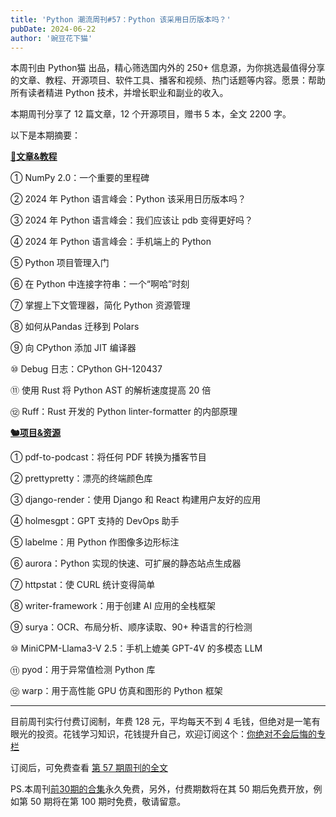 ```yaml
---
title: 'Python 潮流周刊#57：Python 该采用日历版本吗？'
pubDate: 2024-06-22
author: '豌豆花下猫'
---
```


本周刊由 Python猫 出品，精心筛选国内外的 250+ 信息源，为你挑选最值得分享的文章、教程、开源项目、软件工具、播客和视频、热门话题等内容。愿景：帮助所有读者精进 Python 技术，并增长职业和副业的收入。

本期周刊分享了 12 篇文章，12 个开源项目，赠书 5 本，全文 2200 字。

以下是本期摘要： 

**[🦄文章&教程](https://xiaobot.net/p/python_weekly)** 


① NumPy 2.0：一个重要的里程碑

② 2024 年 Python 语言峰会：Python 该采用日历版本吗？

③ 2024 年 Python 语言峰会：我们应该让 pdb 变得更好吗？

④ 2024 年 Python 语言峰会：手机端上的 Python

⑤ Python 项目管理入门

⑥ 在 Python 中连接字符串：一个“啊哈”时刻

⑦ 掌握上下文管理器，简化 Python 资源管理

⑧ 如何从Pandas 迁移到 Polars

⑨ 向 CPython 添加 JIT 编译器

⑩ Debug 日志：CPython GH-120437

⑪ 使用 Rust 将 Python AST 的解析速度提高 20 倍

⑫ Ruff：Rust 开发的 Python linter-formatter 的内部原理

**[🐿️项目&资源](https://xiaobot.net/p/python_weekly)** 


① pdf-to-podcast：将任何 PDF 转换为播客节目

② prettypretty：漂亮的终端颜色库

③ django-render：使用 Django 和 React 构建用户友好的应用

④ holmesgpt：GPT 支持的 DevOps 助手

⑤ labelme：用 Python 作图像多边形标注

⑥ aurora：Python 实现的快速、可扩展的静态站点生成器

⑦ httpstat：使 CURL 统计变得简单

⑧ writer-framework：用于创建 AI 应用的全栈框架

⑨ surya：OCR、布局分析、顺序读取、90+ 种语言的行检测

⑩ MiniCPM-Llama3-V 2.5：手机上媲美 GPT-4V 的多模态 LLM

⑪ pyod：用于异常值检测 Python 库

⑫ warp：用于高性能 GPU 仿真和图形的 Python 框架


-----

目前周刊实行付费订阅制，年费 128 元，平均每天不到 4 毛钱，但绝对是一笔有眼光的投资。花钱学习知识，花钱提升自己，欢迎订阅这个：[你绝对不会后悔的专栏](https://xiaobot.net/p/python_weekly)

订阅后，可免费查看 [第 57 期周刊的全文](https://xiaobot.net/post/74f36a66-b748-486c-a3fb-859855b3b002)

PS.本周刊[前30期的合集](https://pythoncat.top/posts/2023-12-11-weekly)永久免费，另外，付费期数将在其 50 期后免费开放，例如第 50 期将在第 100 期时免费，敬请留意。